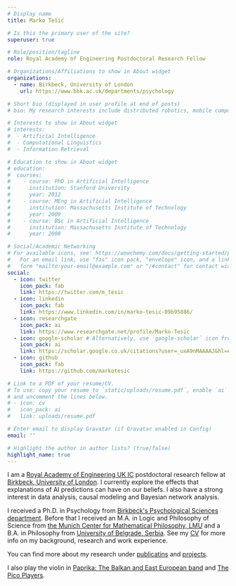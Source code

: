 ```yaml
---
# Display name
title: Marko Tešić

# Is this the primary user of the site?
superuser: true

# Role/position/tagline
role: Royal Academy of Engineering Postdoctoral Research Fellow

# Organizations/Affiliations to show in About widget
organizations:
  - name: Birkbeck, University of London
    url: https://www.bbk.ac.uk/departments/psychology

# Short bio (displayed in user profile at end of posts)
# bio: My research interests include distributed robotics, mobile computing and programmable matter.

# Interests to show in About widget
# interests:
#  - Artificial Intelligence
#  - Computational Linguistics
#  - Information Retrieval

# Education to show in About widget
# education:
#  courses:
#    - course: PhD in Artificial Intelligence
#      institution: Stanford University
#      year: 2012
#    - course: MEng in Artificial Intelligence
#      institution: Massachusetts Institute of Technology
#      year: 2009
#    - course: BSc in Artificial Intelligence
#      institution: Massachusetts Institute of Technology
#      year: 2008

# Social/Academic Networking
# For available icons, see: https://wowchemy.com/docs/getting-started/page-builder/#icons
#   For an email link, use "fas" icon pack, "envelope" icon, and a link in the
#   form "mailto:your-email@example.com" or "/#contact" for contact widget.
social:
  - icon: twitter
    icon_pack: fab
    link: https://twitter.com/m_tesic
  - icon: linkedin
    icon_pack: fab
    link: https://www.linkedin.com/in/marko-tesic-09b95886/
  - icon: researchgate
    icon_pack: ai
    link: https://www.researchgate.net/profile/Marko-Tesic
  - icon: google-scholar # Alternatively, use `google-scholar` icon from `ai` icon pack
    icon_pack: ai
    link: https://scholar.google.co.uk/citations?user=_uxA9nMAAAAJ&hl=en&oi=ao
  - icon: github
    icon_pack: fab
    link: https://github.com/markotesic

# Link to a PDF of your resume/CV.
# To use: copy your resume to `static/uploads/resume.pdf`, enable `ai` icons in `params.toml`,
# and uncomment the lines below.
# - icon: cv
#   icon_pack: ai
#   link: uploads/resume.pdf

# Enter email to display Gravatar (if Gravatar enabled in Config)
email: ''

# Highlight the author in author lists? (true/false)
highlight_name: true
---
```


I am a [Royal Academy of Engineering UK IC](https://www.raeng.org.uk/grants-prizes/grants/support-for-research/ic-postdoctoral/current-and-recent-awards) postdoctoral research fellow at [Birkbeck, University of London](https://www.bbk.ac.uk/departments/psychology). I currently explore the effects that explanations of AI predictions can have on our beliefs. I also have a strong interest in data analysis, causal modeling and Bayesian network analysis. 

I received a Ph.D. in Psychology from [Birkbeck's Psychological Sciences department](https://www.bbk.ac.uk/departments/psychology). Before that I received an M.A. in Logic and Philosophy of Science from [the Munich Center for Mathematical Philosophy, LMU](https://www.mcmp.philosophie.uni-muenchen.de/index.html) and a B.A. in Philosophy from [University of Belgrade, Serbia](https://www.f.bg.ac.rs/en2). See my [CV](uploads/resume.pdf) for more info on my background, research and work experience.

You can find more about my research under [publicatins](#publications) and [projects](#projects).

I also play the violin in [Paprika: The Balkan and East European band](https://www.paprikamusic.com) and [The Pico Players](https://www.thepicoplayers.org).
